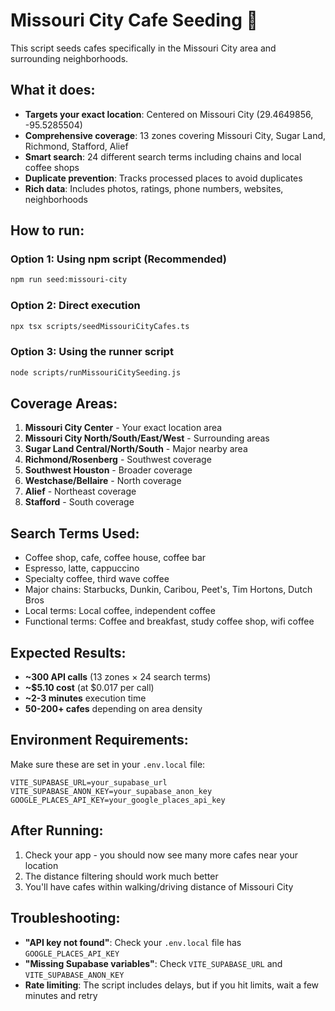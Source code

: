 # Missouri City Cafe Seeding 🌟

This script seeds cafes specifically in the Missouri City area and surrounding neighborhoods.

## What it does:

- **Targets your exact location**: Centered on Missouri City (29.4649856, -95.5285504)
- **Comprehensive coverage**: 13 zones covering Missouri City, Sugar Land, Richmond, Stafford, Alief
- **Smart search**: 24 different search terms including chains and local coffee shops
- **Duplicate prevention**: Tracks processed places to avoid duplicates
- **Rich data**: Includes photos, ratings, phone numbers, websites, neighborhoods

## How to run:

### Option 1: Using npm script (Recommended)
```bash
npm run seed:missouri-city
```

### Option 2: Direct execution
```bash
npx tsx scripts/seedMissouriCityCafes.ts
```

### Option 3: Using the runner script
```bash
node scripts/runMissouriCitySeeding.js
```

## Coverage Areas:

1. **Missouri City Center** - Your exact location area
2. **Missouri City North/South/East/West** - Surrounding areas
3. **Sugar Land Central/North/South** - Major nearby area
4. **Richmond/Rosenberg** - Southwest coverage
5. **Southwest Houston** - Broader coverage
6. **Westchase/Bellaire** - North coverage
7. **Alief** - Northeast coverage
8. **Stafford** - South coverage

## Search Terms Used:

- Coffee shop, cafe, coffee house, coffee bar
- Espresso, latte, cappuccino
- Specialty coffee, third wave coffee
- Major chains: Starbucks, Dunkin, Caribou, Peet's, Tim Hortons, Dutch Bros
- Local terms: Local coffee, independent coffee
- Functional terms: Coffee and breakfast, study coffee shop, wifi coffee

## Expected Results:

- **~300 API calls** (13 zones × 24 search terms)
- **~$5.10 cost** (at $0.017 per call)
- **~2-3 minutes** execution time
- **50-200+ cafes** depending on area density

## Environment Requirements:

Make sure these are set in your `.env.local` file:
```
VITE_SUPABASE_URL=your_supabase_url
VITE_SUPABASE_ANON_KEY=your_supabase_anon_key
GOOGLE_PLACES_API_KEY=your_google_places_api_key
```

## After Running:

1. Check your app - you should now see many more cafes near your location
2. The distance filtering should work much better
3. You'll have cafes within walking/driving distance of Missouri City

## Troubleshooting:

- **"API key not found"**: Check your `.env.local` file has `GOOGLE_PLACES_API_KEY`
- **"Missing Supabase variables"**: Check `VITE_SUPABASE_URL` and `VITE_SUPABASE_ANON_KEY`
- **Rate limiting**: The script includes delays, but if you hit limits, wait a few minutes and retry
